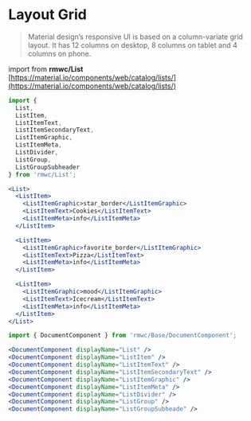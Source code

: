 # Layout Grid

> Material design’s responsive UI is based on a column-variate grid layout. It has 12 columns on desktop, 8 columns on tablet and 4 columns on phone.

import from **rmwc/List**  
[https://material.io/components/web/catalog/lists/](https://material.io/components/web/catalog/lists/)

```jsx render
import {
  List,
  ListItem,
  ListItemText,
  ListItemSecondaryText,
  ListItemGraphic,
  ListItemMeta,
  ListDivider,
  ListGroup,
  ListGroupSubheader
} from 'rmwc/List';

<List>
  <ListItem>
    <ListItemGraphic>star_border</ListItemGraphic>
    <ListItemText>Cookies</ListItemText>
    <ListItemMeta>info</ListItemMeta>
  </ListItem>

  <ListItem>
    <ListItemGraphic>favorite_border</ListItemGraphic>
    <ListItemText>Pizza</ListItemText>
    <ListItemMeta>info</ListItemMeta>
  </ListItem>

  <ListItem>
    <ListItemGraphic>mood</ListItemGraphic>
    <ListItemText>Icecream</ListItemText>
    <ListItemMeta>info</ListItemMeta>
  </ListItem>
</List>
```

```jsx renderOnly
import { DocumentComponent } from 'rmwc/Base/DocumentComponent';

<DocumentComponent displayName="List" />
<DocumentComponent displayName="ListItem" />
<DocumentComponent displayName="ListItemText" />
<DocumentComponent displayName="ListItemSecondaryText" />
<DocumentComponent displayName="ListItemGraphic" />
<DocumentComponent displayName="ListItemMeta" />
<DocumentComponent displayName="ListDivider" />
<DocumentComponent displayName="ListGroup" />
<DocumentComponent displayName="ListGroupSubheade" />
```
